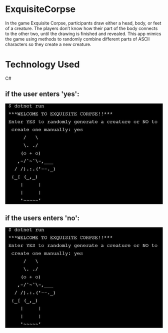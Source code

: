 # ExquisiteCorpse
In the game Exquisite Corpse, participants draw either a head, body, or feet of a creature. The players don’t know how their part of the body connects to the other two, until the drawing is finished and revealed. This app mimics the game using methods to randomly combine different parts of ASCII characters so they create a new creature.

# Technology Used
C#

## if the user enters 'yes':
![](img1.JPG)

## if the users enters 'no':
![](img1.JPG)


